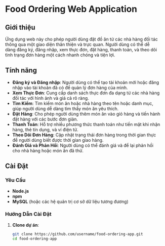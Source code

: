 # Food Ordering Web Application

## Giới thiệu
Ứng dụng web này cho phép người dùng đặt đồ ăn từ các nhà hàng đối tác thông qua một giao diện thân thiện và trực quan. Người dùng có thể dễ dàng đăng ký, đăng nhập, xem thực đơn, đặt hàng, thanh toán, và theo dõi tình trạng đơn hàng một cách nhanh chóng và tiện lợi.

## Tính năng

- **Đăng ký và Đăng nhập**: Người dùng có thể tạo tài khoản mới hoặc đăng nhập vào tài khoản đã có để quản lý đơn hàng của mình.
- **Xem Thực Đơn**: Cung cấp danh sách thực đơn đa dạng từ các nhà hàng đối tác với hình ảnh và giá cả rõ ràng.
- **Tìm Kiếm**: Tìm kiếm món ăn hoặc nhà hàng theo tên hoặc danh mục, giúp người dùng dễ dàng tìm thấy món ăn yêu thích.
- **Đặt Hàng**: Cho phép người dùng thêm món ăn vào giỏ hàng và tiến hành đặt hàng với các bước đơn giản.
- **Thanh Toán**: Hỗ trợ nhiều phương thức thanh toán như tiền mặt khi nhận hàng, thẻ tín dụng, và ví điện tử.
- **Theo Dõi Đơn Hàng**: Cập nhật trạng thái đơn hàng trong thời gian thực để người dùng biết được thời gian giao hàng.
- **Đánh Giá và Phản Hồi**: Người dùng có thể đánh giá và để lại phản hồi cho nhà hàng hoặc món ăn đã thử.

## Cài Đặt

### Yêu Cầu
- **Node.js**
- **npm**
- **MySQL** (hoặc các hệ quản trị cơ sở dữ liệu tương đương)

### Hướng Dẫn Cài Đặt

1. **Clone dự án**:
   ```bash
   git clone https://github.com/username/food-ordering-app.git
   cd food-ordering-app
